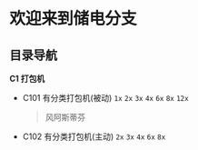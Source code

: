 # 欢迎来到储电分支

## 目录导航

**C1 打包机**
- C101 有分类打包机(被动) `1x` `2x` `3x` `4x` `6x` `8x` `12x`
  > 风阿斯蒂芬
- C102 有分类打包机(主动) `2x` `3x` `4x` `6x` `8x`
